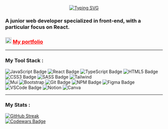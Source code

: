 <div align="center">
    <a href="https://git.io/typing-svg">
        <img src="https://readme-typing-svg.demolab.com?font=Merienda&weight=500&size=30&pause=1000&color=3BC7FF&center=true&vCenter=true&random=false&width=435&lines=Hey%2C+I'm+Albina" alt="Typing SVG" />
    </a>
</div>
<h3>A junior web developer specialized in front-end, with a particular focus on React.</h3>

<div>
    <h3>
        <img src="https://media.giphy.com/media/QssGEmpkyEOhBCb7e1/giphy.gif?cid=ecf05e47hkw91nkiqpj2jyw810jku3bfzmhiakl6917wwanm&ep=v1_stickers_search&rid=giphy.gif&ct=s" width="20"/>
        <a target="_blank" href="https://klementina1809.github.io/personalPortfolio/" style="color: #ff0000;">
            My portfolio
        </a>
    </h3>
</div>

---

### My Tool Stack :

<div>
    <img src="https://img.shields.io/badge/javascript-%23404d59.svg?style=for-the-badge&logo=javascript&logoColor=%23F7DF1E" alt="JavaScript Badge" />
    <img src="https://img.shields.io/badge/react-%23404d59.svg?style=for-the-badge&logo=react&logoColor=%2361DAFB" alt="React Badge" />
    <img src="https://img.shields.io/badge/typescript-%23404d59.svg?style=for-the-badge&logo=typescript&logoColor=%233178C6" alt="TypeScript Badge" />
    <img src="https://img.shields.io/badge/html5-%23404d59.svg?style=for-the-badge&logo=html5&logoColor=%23E34F26" alt="HTML5 Badge" />
    <img src="https://img.shields.io/badge/css3-%23404d59.svg?style=for-the-badge&logo=css3&logoColor=%231572B6" alt="CSS3 Badge" />
    <img src="https://img.shields.io/badge/SASS-%23404d59.svg?style=for-the-badge&logo=SASS&logoColor=%23CC6699" alt="SASS Badge" />
    <img src="https://img.shields.io/badge/tailwindcss-%23404d59?style=for-the-badge&logo=tailwindcss&logoColor=%2306B6D4" alt="Tailwind" />
</div>

<div>
    <img src="https://img.shields.io/badge/mui-%23404d59?style=for-the-badge&logo=mui&logoColor=%230081CB" alt="Mui" />
    <img src="https://img.shields.io/badge/bootstrap-%23404d59?style=for-the-badge&logo=bootstrap&logoColor=%237952B3" alt="Bootstrap" />
    <img src="https://img.shields.io/badge/git-%23404d59.svg?style=for-the-badge&logo=git&logoColor=%23F05033" alt="Git Badge" />
    <img src="https://img.shields.io/badge/NPM-%23404d59?style=for-the-badge&logo=npm&logoColor=%23CB3837" alt="NPM Badge" />
    <img src="https://img.shields.io/badge/figma-%23404d59.svg?style=for-the-badge&logo=figma&logoColor=%23A55FFF" alt="Figma Badge" />
    <img src="https://img.shields.io/badge/vscode-%23404d59.svg?style=for-the-badge&logo=visual-studio-code&logoColor=%23007ACC" alt="VSCode Badge" />
    <img src="https://img.shields.io/badge/notion-%23404d59?style=for-the-badge&logo=notion&logoColor=white" alt="Notion" />
    <img src="https://img.shields.io/badge/canva-%23404d59?style=for-the-badge&logo=canva&logoColor=%2300C4CC" alt="Canva" />
</div>


---

### My Stats :

<div>
    <a href="https://git.io/streak-stats">
        <img src="https://github-readme-streak-stats.herokuapp.com?user=klementina1809&theme=react&hide_border=true" alt="GitHub Streak" />
    </a>
</div>

<div>
    <a target="_blank" href="https://www.codewars.com/users/klementina1809">
        <img src='https://www.codewars.com/users/klementina1809/badges/large' alt='Codewars Badge'>
    </a>
</div>

